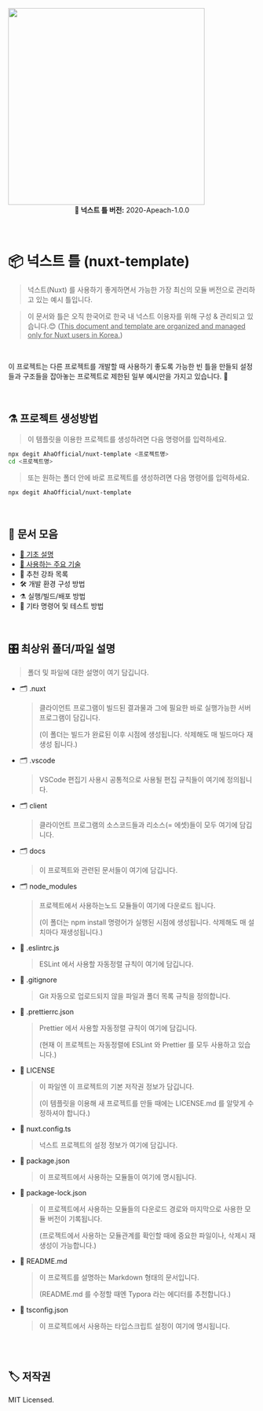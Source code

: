 <img src="https://i.imgur.com/R2wksCG.png" width="400"/>

<br/>

<center><b>📮 넉스트 틀 버전:</b> 2020-Apeach-1.0.0</center>

<br/>
<br/>

# 📦 넉스트 틀 (nuxt-template)

> 넉스트(Nuxt) 를 사용하기 좋게하면서 가능한 가장 최신의 모듈 버전으로 관리하고 있는 예시 틀입니다.

> 이 문서와 틀은 오직 한국어로 한국 내 넉스트 이용자를 위해 구성 & 관리되고 있습니다.😊 (<u>This document and template are organized and managed only for Nuxt users in Korea.</u>)

<br/>

이 프로젝트는 다른 프로젝트를 개발할 때 사용하기 좋도록 가능한 빈 틀을 만들되 설정들과 구조들을 잡아놓는 프로젝트로 제한된 일부 예시만을 가지고 있습니다. 🤗

<br/>

## ⚗️ 프로젝트 생성방법

> 이 템플릿을 이용한 프로젝트를 생성하려면 다음 명령어를 입력하세요.
```bash
npx degit AhaOfficial/nuxt-template <프로젝트명>
cd <프로젝트명>
```

> 또는 원하는 폴더 안에 바로 프로젝트를 생성하려면 다음 명령어를 입력하세요.
```bash
npx degit AhaOfficial/nuxt-template
```

<br/>


## 🥳 문서 모음

- [🤔 기초 설명](https://github.com/AhaOfficial/nuxt-template/blob/master/docs/기초_설명.md)
- [📔 사용하는 주요 기술](https://github.com/AhaOfficial/nuxt-template/blob/master/docs/사용하는_주요_기술.md)
- 👀 추천 강좌 목록
- 🛠 개발 환경 구성 방법
- ⚗️ 실행/빌드/배포 방법
- 🔬 기타 명령어 및 테스트 방법

<br/>

## 🎛 최상위 폴더/파일 설명
> 폴더 및 파일에 대한 설명이 여기 담깁니다.

- 🗂 .nuxt

  > 클라이언트 프로그램이 빌드된 결과물과 그에 필요한 바로 실행가능한 서버 프로그램이 담깁니다.
  >
  > (이 폴더는 빌드가 완료된 이후 시점에 생성됩니다. 삭제해도 매 빌드마다 재생성 됩니다.)

- 🗂 .vscode

  > VSCode 편집기 사용시 공통적으로 사용될 편집 규칙들이 여기에 정의됩니다.

- 🗂 client

  > 클라이언트 프로그램의 소스코드들과 리소스(= 에셋)들이 모두 여기에 담깁니다.

- 🗂 docs

  > 이 프로젝트와 관련된 문서들이 여기에 담깁니다.

- 🗂 node_modules

  > 프로젝트에서 사용하는노드 모듈들이 여기에 다운로드 됩니다.
  >
  > (이 폴더는 npm install 명령어가 실행된 시점에 생성됩니다. 삭제해도 매 설치마다 재생성됩니다.)

- 📝 .eslintrc.js

  > ESLint 에서 사용할 자동정렬 규칙이 여기에 담깁니다.

- 📝 .gitignore

  > Git 자동으로 업로드되지 않을 파일과 폴더 목록 규칙을 정의합니다.

- 📝 .prettierrc.json

  > Prettier 에서 사용할 자동정렬 규칙이 여기에 담깁니다.
  >
  > (현재 이 프로젝트는 자동정렬에 ESLint 와 Prettier 를 모두 사용하고 있습니다.)

- 📝 LICENSE

  > 이 파일엔 이 프로젝트의 기본 저작권 정보가 담깁니다.
  >
  > (이 템플릿을 이용해 새 프로젝트를 만들 때에는 LICENSE.md 를 알맞게 수정하셔야 합니다.)

- 📝 nuxt.config.ts

  > 넉스트 프로젝트의 설정 정보가 여기에 담깁니다.

- 📝 package.json

  > 이 프로젝트에서 사용하는 모듈들이 여기에 명시됩니다.

- 📝 package-lock.json

  > 이 프로젝트에서 사용하는 모듈들의 다운로드 경로와 마지막으로 사용한 모듈 버전이 기록됩니다.
  >
  > (프로젝트에서 사용하는 모듈관계를 확인할 때에 중요한 파일이나, 삭제시 재생성이 가능합니다.)

- 📝 README.md

  > 이 프로젝트를 설명하는 Markdown 형태의 문서입니다.
  >
  > (README.md 를 수정할 때엔 Typora 라는 에디터를 추천합니다.)

- 📝 tsconfig.json

  > 이 프로젝트에서 사용하는 타입스크립트 설정이 여기에 명시됩니다.

<br/>
<br/>

## 🏷 저작권

MIT Licensed.

